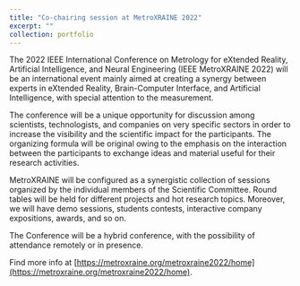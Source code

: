 ```yaml
---
title: "Co-chairing session at MetroXRAINE 2022"
excerpt: ""
collection: portfolio
---
```


The 2022 IEEE International Conference on Metrology for eXtended Reality, Artificial Intelligence, and Neural Engineering (IEEE MetroXRAINE 2022) will be an international event mainly aimed at creating a synergy between experts in eXtended Reality, Brain-Computer Interface, and Artificial Intelligence, with special attention to the measurement.

The conference will be a unique opportunity for discussion among scientists, technologists, and companies on very specific sectors in order to increase the visibility and the scientific impact for the participants. The organizing formula will be original owing to the emphasis on the interaction between the participants to exchange ideas and material useful for their research activities.

MetroXRAINE will be configured as a synergistic collection of sessions organized by the individual members of the Scientific Committee. Round tables will be held for different projects and hot research topics. Moreover, we will have demo sessions, students contests, interactive company expositions, awards, and so on.

The Conference will be a hybrid conference, with the possibility of attendance remotely or in presence.


Find more info at [https://metroxraine.org/metroxraine2022/home](https://metroxraine.org/metroxraine2022/home).
